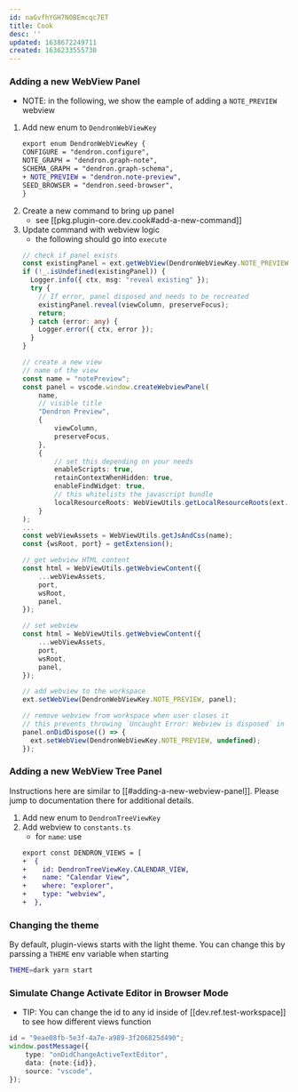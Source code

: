 ```yaml
---
id: naGvfhYGH7N0BEmcqc7ET
title: Cook
desc: ''
updated: 1638672249711
created: 1636233555730
---
```


### Adding a new WebView Panel
- NOTE: in the following, we show the eample of adding a `NOTE_PREVIEW` webview

1. Add new enum to `DendronWebViewKey`
    ```diff
    export enum DendronWebViewKey {
    CONFIGURE = "dendron.configure",
    NOTE_GRAPH = "dendron.graph-note",
    SCHEMA_GRAPH = "dendron.graph-schema",
    + NOTE_PREVIEW = "dendron.note-preview",
    SEED_BROWSER = "dendron.seed-browser",
    }
    ```
1. Create a new command to bring up panel
    - see [[pkg.plugin-core.dev.cook#add-a-new-command]]
1. Update command with webview logic
    - the following should go into `execute`
    ```ts
    // check if panel exists
    const existingPanel = ext.getWebView(DendronWebViewKey.NOTE_PREVIEW);
    if (!_.isUndefined(existingPanel)) {
      Logger.info({ ctx, msg: "reveal existing" });
      try {
        // If error, panel disposed and needs to be recreated
        existingPanel.reveal(viewColumn, preserveFocus);
        return;
      } catch (error: any) {
        Logger.error({ ctx, error });
      }
    }

    // create a new view
    // name of the view
    const name = "notePreview";
    const panel = vscode.window.createWebviewPanel(
        name,
        // visible title
        "Dendron Preview",
        {
            viewColumn,
            preserveFocus,
        },
        {
            // set this depending on your needs
            enableScripts: true,
            retainContextWhenHidden: true,
            enableFindWidget: true,
            // this whitelists the javascript bundle
            localResourceRoots: WebViewUtils.getLocalResourceRoots(ext.context),
        }
    );
    ...
    const webViewAssets = WebViewUtils.getJsAndCss(name);
    const {wsRoot, port} = getExtension();

    // get webview HTML content
    const html = WebViewUtils.getWebviewContent({
        ...webViewAssets,
        port,
        wsRoot,
        panel,
    });

    // set webview
    const html = WebViewUtils.getWebviewContent({
        ...webViewAssets,
        port,
        wsRoot,
        panel,
    });

    // add webview to the workspace
    ext.setWebView(DendronWebViewKey.NOTE_PREVIEW, panel);

    // remove webview from workspace when user closes it
    // this prevents throwing `Uncaught Error: Webview is disposed` in `ShowPreviewCommand#refresh`
    panel.onDidDispose(() => {
      ext.setWebView(DendronWebViewKey.NOTE_PREVIEW, undefined);
    });
    ```

### Adding a new WebView Tree Panel

Instructions here are similar to [[#adding-a-new-webview-panel]]. Please jump to documentation there for additional details.

1. Add new enum to `DendronTreeViewKey`
1. Add webview to `constants.ts`
    - for `name`: use 
    ```diff
    export const DENDRON_VIEWS = [
    +  {
    +    id: DendronTreeViewKey.CALENDAR_VIEW,
    +    name: "Calendar View",
    +    where: "explorer",
    +    type: "webview",
    +  },
    ```

### Changing the theme

By default, plugin-views starts with the light theme. You can change this by parssing a `THEME` env variable when starting

```sh
THEME=dark yarn start
```

### Simulate Change Activate Editor in Browser Mode
- TIP: You can change the id to any id inside of [[dev.ref.test-workspace]] to see how different views function
```ts
id = "9eae08fb-5e3f-4a7e-a989-3f206825d490";
window.postMessage({
    type: "onDidChangeActiveTextEditor",
    data: {note:{id}},
    source: "vscode",
});
```